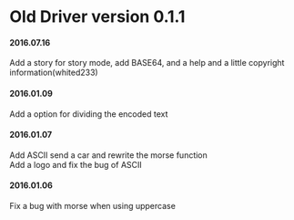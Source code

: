 # Old Driver version 0.1.1

#### 2016.07.16

Add a story for story mode, add BASE64, and a help and a little copyright information(whited233)

#### 2016.01.09

Add a option for dividing the encoded text

#### 2016.01.07

Add ASCII send a car and rewrite the morse function       
Add a logo and fix the bug of ASCII     

#### 2016.01.06

Fix a bug with morse when using uppercase 
